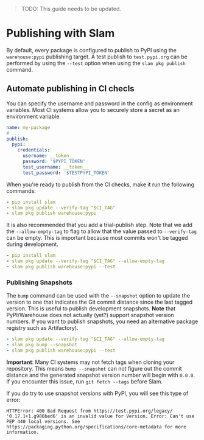 

> TODO: This guide needs to be updated.

# Publishing with Slam

By default, every package is configured to publish to PyPI using the `warehouse:pypi` publishing
target. A test publish to `test.pypi.org` can be performed by using the `--test` option when using
the `slam pkg publish` command.

## Automate publishing in CI checls

You can specify the username and password in the config as environment variables. Most CI systems
allow you to securely store a secret as an environment variable.

```yml
name: my-package
# ...
publish:
  pypi:
    credentials:
      username: __token__
      password: '$PYPI_TOKEN'
      test_username: __token__
      test_password: '$TESTPYPI_TOKEN'
```

When you're ready to publish from the CI checks, make it run the following commands:

```yml
- pip install slam
- slam pkg update --verify-tag "$CI_TAG"
- slam pkg publish warehouse:pypi
```

It is also recommended that you add a trial-publish step. Note that we add the `--allow-empty-tag`
to flag to allow that the value passed to `--verify-tag` can be empty. This is important because
most commits won't be tagged during development.

```yml
- pip install slam
- slam pkg update --verify-tag "$CI_TAG" --allow-empty-tag
- slam pkg publish warehouse:pypi --test
```

### Publishing Snapshots

The `bump` command can be used with the `--snapshot` option to update the version to one that
indicates the Git commit distance since the last tagged version. This is useful to publish
development snapshots. __Note__ that PyPI/Warehouse does not actually (yet?) support snapshot version
numbers. If you want to publish snapshots, you need an alternative package registry such as Artifactory).

```yaml
- slam pkg update --verify-tag "$CI_TAG" --allow-empty-tag
- slam pkg bump --snapshot
- slam pkg publish warehouse:pypi --test
```

__Important__: Many CI systems may not fetch tags when cloning your repository. This means `bump --snapshot`
can not figure out the commit distance and the generated snapshot version number will begin with `0.0.0`. If
you encounter this issue, run `git fetch --tags` before Slam.

If you do try to use snapshot versions with PyPI, you will see this type of error:

```
HTTPError: 400 Bad Request from https://test.pypi.org/legacy/
'0.17.1+1.g986bed6' is an invalid value for Version. Error: Can't use PEP 440 local versions. See https://packaging.python.org/specifications/core-metadata for more information.
```
